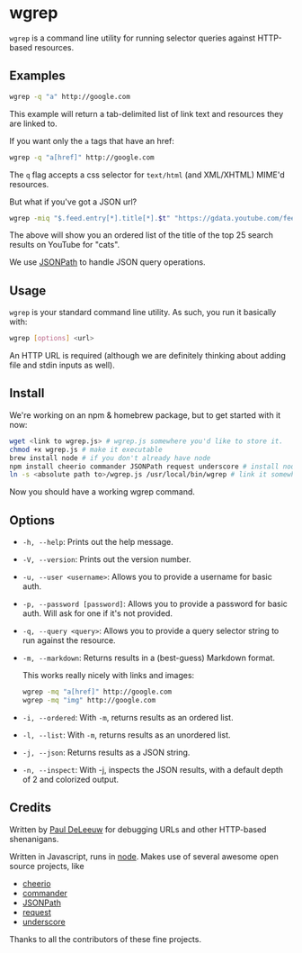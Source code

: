# wgrep

`wgrep` is a command line utility for running selector queries against HTTP-based 
resources.

## Examples

```sh
wgrep -q "a" http://google.com
```

This example will return a tab-delimited list of link text and resources they
are linked to.

If you want only the `a` tags that have an href:

```sh
wgrep -q "a[href]" http://google.com
```

The `q` flag accepts a css selector for `text/html` (and XML/XHTML) MIME'd
resources.

But what if you've got a JSON url?

```sh
wgrep -miq "$.feed.entry[*].title[*].$t" "https://gdata.youtube.com/feeds/api/videos?q=cats&v=2&alt=json"
```

The above will show you an ordered list of the title of the top 25 search
results on YouTube for "cats".

We use [JSONPath](http://goessner.net/articles/JsonPath/) to handle JSON query
operations.

## Usage

`wgrep` is your standard command line utility. As such, you run it basically
with:

```sh
wgrep [options] <url>
```

An HTTP URL is required (although we are definitely thinking about adding file and 
stdin inputs as well).

## Install

We're working on an npm & homebrew package, but to get started with it now:

```sh
wget <link to wgrep.js> # wgrep.js somewhere you'd like to store it.
chmod +x wgrep.js # make it executable
brew install node # if you don't already have node
npm install cheerio commander JSONPath request underscore # install node dependencies
ln -s <absolute path to>/wgrep.js /usr/local/bin/wgrep # link it somewhere in your $PATH
```

Now you should have a working wgrep command.

## Options

 - `-h, --help`: Prints out the help message.

 - `-V, --version`: Prints out the version number.

 - `-u, --user <username>`: Allows you to provide a username for basic auth.

 - `-p, --password [password]`: Allows you to provide a password for basic auth. Will ask for one if it's not provided.

 - `-q, --query <query>`: Allows you to provide a query selector string to run against the resource.

 - `-m, --markdown`: Returns results in a (best-guess) Markdown format.

    This works really nicely with links and images:
    ```sh
    wgrep -mq "a[href]" http://google.com
    wgrep -mq "img" http://google.com
    ```
    
 - `-i, --ordered`: With `-m`, returns results as an ordered list.

 - `-l, --list`: With `-m`, returns results as an unordered list.

 - `-j, --json`: Returns results as a JSON string.

 - `-n, --inspect`: With -j, inspects the JSON results, with a default depth of 2 and colorized output.

## Credits

Written by [Paul DeLeeuw](http://twitter.com/pauld) for debugging URLs and
other HTTP-based shenanigans.

Written in Javascript, runs in [node](http://nodejs.org).
Makes use of several awesome open source projects, like
 - [cheerio](https://github.com/MatthewMueller/cheerio)
 - [commander](https://github.com/visionmedia/commander.js/)
 - [JSONPath](http://goessner.net/articles/JsonPath/)
 - [request](https://github.com/mikeal/request)
 - [underscore](http://underscorejs.org)

Thanks to all the contributors of these fine projects.